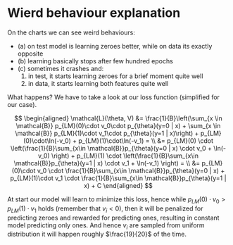 # Wierd behaviour explanation

On the charts we can see weird behaviours:
- (a) on test model is learning zeroes better, while on data its exactly opposite
- (b) learning basically stops after few hundred epochs
- (c) sometimes it crashes and:
  1) in test, it starts learning zeroes for a brief moment quite well
  2) in data, it starts learning both features quite well

What happens? We have to take a look at our loss function (simplified for our case).

$$ \begin{aligned} 
\mathcal{L}(\theta, V) &= \frac{1}{B}\left(\sum_{x \in \mathcal{B}} p_{LM}(0)\cdot v_0\cdot p_{\theta}(y=0 | x) + \sum_{x \in \mathcal{B}} p_{LM}(1)\cdot v_1\cdot p_{\theta}(y=1 | x)\right) + p_{LM}(0)\cdot\ln(-v_0) + p_{LM}(1)\cdot\ln(-v_1) = \\
&= p_{LM}(0) \cdot \left(\frac{1}{B}\sum_{x\in \mathcal{B}}p_{\theta}(y=0 | x) \cdot v_0 + \ln(-v_0) \right) + p_{LM}(1) \cdot \left(\frac{1}{B}\sum_{x\in \mathcal{B}}p_{\theta}(y=1 | x) \cdot v_1 + \ln(-v_1) \right) = \\
&= p_{LM}(0)\cdot v_0 \cdot \frac{1}{B}\sum_{x\in \mathcal{B}}p_{\theta}(y=0 | x) + p_{LM}(1)\cdot v_1 \cdot \frac{1}{B}\sum_{x\in \mathcal{B}}p_{\theta}(y=1 | x) + C
\end{aligned} $$

At start our model will learn to minimize this loss, hence while $p_{LM}(0)\cdot v_0 > p_{LM}(1)\cdot v_1$ holds (remember that $v_i < 0$), then it will be penalized for predicting zeroes and rewarded for predicting ones, resulting in constant model predicting only ones. And hence $v_i$ are sampled from uniform distribution it will happen roughly $\frac{19}{20}$ of the time.